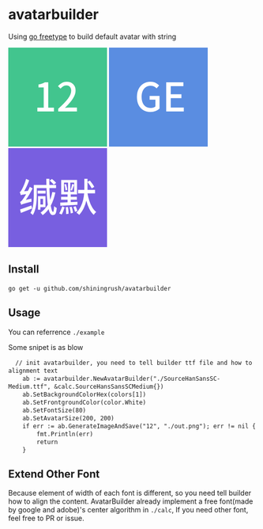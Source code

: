 # avatarbuilder
Using [go freetype](https://github.com/golang/freetype) to build default avatar with string


![number text](https://github.com/ShiningRush/avatarbuilder/blob/master/example/out.png "number text")
![english text](https://github.com/ShiningRush/avatarbuilder/blob/master/example/outEn.png "english text")
![chinese text](https://github.com/ShiningRush/avatarbuilder/blob/master/example/outCh.png "chinese text")

## Install

```
go get -u github.com/shiningrush/avatarbuilder
```

## Usage

You can referrence `./example`

Some snipet is as blow

```
  // init avatarbuilder, you need to tell builder ttf file and how to alignment text
	ab := avatarbuilder.NewAvatarBuilder("./SourceHanSansSC-Medium.ttf", &calc.SourceHansSansSCMedium{})
	ab.SetBackgroundColorHex(colors[1])
	ab.SetFrontgroundColor(color.White)
	ab.SetFontSize(80)
	ab.SetAvatarSize(200, 200)
	if err := ab.GenerateImageAndSave("12", "./out.png"); err != nil {
		fmt.Println(err)
		return
	}
```

## Extend Other Font

Because element of width of each font is different, so you need tell builder how to align the content.
AvatarBuilder already implement a free font(made by google and adobe)'s center algorithm in `./calc`,
If you need other font, feel free to PR or issue.

